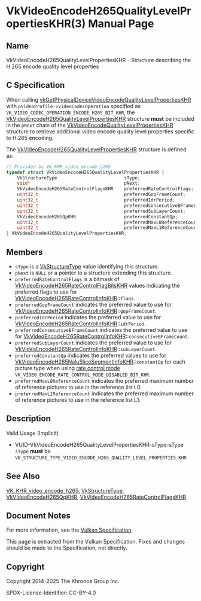 # VkVideoEncodeH265QualityLevelPropertiesKHR(3) Manual Page

## Name

VkVideoEncodeH265QualityLevelPropertiesKHR - Structure describing the H.265 encode quality level properties



## [](#_c_specification)C Specification

When calling [vkGetPhysicalDeviceVideoEncodeQualityLevelPropertiesKHR](https://registry.khronos.org/vulkan/specs/latest/man/html/vkGetPhysicalDeviceVideoEncodeQualityLevelPropertiesKHR.html) with `pVideoProfile->videoCodecOperation` specified as `VK_VIDEO_CODEC_OPERATION_ENCODE_H265_BIT_KHR`, the [VkVideoEncodeH265QualityLevelPropertiesKHR](https://registry.khronos.org/vulkan/specs/latest/man/html/VkVideoEncodeH265QualityLevelPropertiesKHR.html) structure **must** be included in the `pNext` chain of the [VkVideoEncodeQualityLevelPropertiesKHR](https://registry.khronos.org/vulkan/specs/latest/man/html/VkVideoEncodeQualityLevelPropertiesKHR.html) structure to retrieve additional video encode quality level properties specific to H.265 encoding.

The [VkVideoEncodeH265QualityLevelPropertiesKHR](https://registry.khronos.org/vulkan/specs/latest/man/html/VkVideoEncodeH265QualityLevelPropertiesKHR.html) structure is defined as:

```c++
// Provided by VK_KHR_video_encode_h265
typedef struct VkVideoEncodeH265QualityLevelPropertiesKHR {
    VkStructureType                         sType;
    void*                                   pNext;
    VkVideoEncodeH265RateControlFlagsKHR    preferredRateControlFlags;
    uint32_t                                preferredGopFrameCount;
    uint32_t                                preferredIdrPeriod;
    uint32_t                                preferredConsecutiveBFrameCount;
    uint32_t                                preferredSubLayerCount;
    VkVideoEncodeH265QpKHR                  preferredConstantQp;
    uint32_t                                preferredMaxL0ReferenceCount;
    uint32_t                                preferredMaxL1ReferenceCount;
} VkVideoEncodeH265QualityLevelPropertiesKHR;
```

## [](#_members)Members

- `sType` is a [VkStructureType](https://registry.khronos.org/vulkan/specs/latest/man/html/VkStructureType.html) value identifying this structure.
- `pNext` is `NULL` or a pointer to a structure extending this structure.
- `preferredRateControlFlags` is a bitmask of [VkVideoEncodeH265RateControlFlagBitsKHR](https://registry.khronos.org/vulkan/specs/latest/man/html/VkVideoEncodeH265RateControlFlagBitsKHR.html) values indicating the preferred flags to use for [VkVideoEncodeH265RateControlInfoKHR](https://registry.khronos.org/vulkan/specs/latest/man/html/VkVideoEncodeH265RateControlInfoKHR.html)::`flags`.
- `preferredGopFrameCount` indicates the preferred value to use for [VkVideoEncodeH265RateControlInfoKHR](https://registry.khronos.org/vulkan/specs/latest/man/html/VkVideoEncodeH265RateControlInfoKHR.html)::`gopFrameCount`.
- `preferredIdrPeriod` indicates the preferred value to use for [VkVideoEncodeH265RateControlInfoKHR](https://registry.khronos.org/vulkan/specs/latest/man/html/VkVideoEncodeH265RateControlInfoKHR.html)::`idrPeriod`.
- `preferredConsecutiveBFrameCount` indicates the preferred value to use for [VkVideoEncodeH265RateControlInfoKHR](https://registry.khronos.org/vulkan/specs/latest/man/html/VkVideoEncodeH265RateControlInfoKHR.html)::`consecutiveBFrameCount`.
- `preferredSubLayerCount` indicates the preferred value to use for [VkVideoEncodeH265RateControlInfoKHR](https://registry.khronos.org/vulkan/specs/latest/man/html/VkVideoEncodeH265RateControlInfoKHR.html)::`subLayerCount`.
- `preferredConstantQp` indicates the preferred values to use for [VkVideoEncodeH265NaluSliceSegmentInfoKHR](https://registry.khronos.org/vulkan/specs/latest/man/html/VkVideoEncodeH265NaluSliceSegmentInfoKHR.html)::`constantQp` for each picture type when using [rate control mode](https://registry.khronos.org/vulkan/specs/latest/html/vkspec.html#encode-rate-control-modes) `VK_VIDEO_ENCODE_RATE_CONTROL_MODE_DISABLED_BIT_KHR`.
- `preferredMaxL0ReferenceCount` indicates the preferred maximum number of reference pictures to use in the reference list L0.
- `preferredMaxL1ReferenceCount` indicates the preferred maximum number of reference pictures to use in the reference list L1.

## [](#_description)Description

Valid Usage (Implicit)

- [](#VUID-VkVideoEncodeH265QualityLevelPropertiesKHR-sType-sType)VUID-VkVideoEncodeH265QualityLevelPropertiesKHR-sType-sType  
  `sType` **must** be `VK_STRUCTURE_TYPE_VIDEO_ENCODE_H265_QUALITY_LEVEL_PROPERTIES_KHR`

## [](#_see_also)See Also

[VK\_KHR\_video\_encode\_h265](https://registry.khronos.org/vulkan/specs/latest/man/html/VK_KHR_video_encode_h265.html), [VkStructureType](https://registry.khronos.org/vulkan/specs/latest/man/html/VkStructureType.html), [VkVideoEncodeH265QpKHR](https://registry.khronos.org/vulkan/specs/latest/man/html/VkVideoEncodeH265QpKHR.html), [VkVideoEncodeH265RateControlFlagsKHR](https://registry.khronos.org/vulkan/specs/latest/man/html/VkVideoEncodeH265RateControlFlagsKHR.html)

## [](#_document_notes)Document Notes

For more information, see the [Vulkan Specification](https://registry.khronos.org/vulkan/specs/latest/html/vkspec.html#VkVideoEncodeH265QualityLevelPropertiesKHR)

This page is extracted from the Vulkan Specification. Fixes and changes should be made to the Specification, not directly.

## [](#_copyright)Copyright

Copyright 2014-2025 The Khronos Group Inc.

SPDX-License-Identifier: CC-BY-4.0